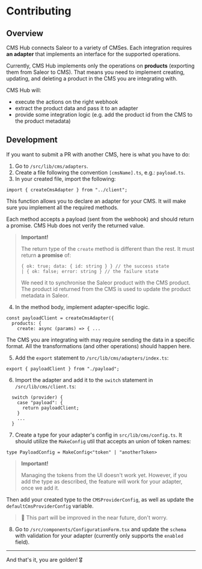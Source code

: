 # Contributing

## Overview

CMS Hub connects Saleor to a variety of CMSes. Each integration requires **an adapter** that implements an interface for the supported operations.

Currently, CMS Hub implements only the operations on **products** (exporting them from Saleor to CMS). That means you need to implement creating, updating, and deleting a product in the CMS you are integrating with.

CMS Hub will:

- execute the actions on the right webhook
- extract the product data and pass it to an adapter
- provide some integration logic (e.g. add the product id from the CMS to the product metadata)

## Development

If you want to submit a PR with another CMS, here is what you have to do:

1. Go to `/src/lib/cms/adapters`.
2. Create a file following the convention `[cmsName].ts`, e.g.: `payload.ts`.
3. In your created file, import the following:

```
import { createCmsAdapter } from "../client";
```

This function allows you to declare an adapter for your CMS. It will make sure you implement all the required methods.

Each method accepts a payload (sent from the webhook) and should return a promise. CMS Hub does not verify the returned value.

> **Important!**
>
> The return type of the `create` method is different than the rest. It must return **a promise** of:
>
> ```
> { ok: true; data: { id: string } } // the success state
> | { ok: false; error: string } // the failure state
> ```
>
> We need it to synchronise the Saleor product with the CMS product. The product id returned from the CMS is used to update the product metadata in Saleor.

4. In the method body, implement adapter-specific logic.

```
const payloadClient = createCmsAdapter({
  products: {
    create: async (params) => { ...
```

The CMS you are integrating with may require sending the data in a specific format. All the transformations (and other operations) should happen here.

5. Add the `export` statement to `/src/lib/cms/adapters/index.ts`:

```
export { payloadClient } from "./payload";
```

6. Import the adapter and add it to the `switch` statement in `/src/lib/cms/client.ts`:

```
  switch (provider) {
    case "payload": {
      return payloadClient;
    }
    ...
  }
```

7. Create a type for your adapter's config in `src/lib/cms/config.ts`. It should utilize the `MakeConfig` util that accepts an union of token names:

```
type PayloadConfig = MakeConfig<"token" | "anotherToken>
```

> **Important!**
>
> Managing the tokens from the UI doesn't work yet. However, if you add the type as described, the feature will work for your adapter, once we add it.

Then add your created type to the `CMSProviderConfig`, as well as update the `defaultCmsProviderConfig` variable.

> 🙏 This part will be improved in the near future, don't worry.

8. Go to `/src/components/ConfigurationForm.tsx` and update the `schema` with validation for your adapter (currently only supports the `enabled` field).

---

And that's it, you are golden! 🎖️
